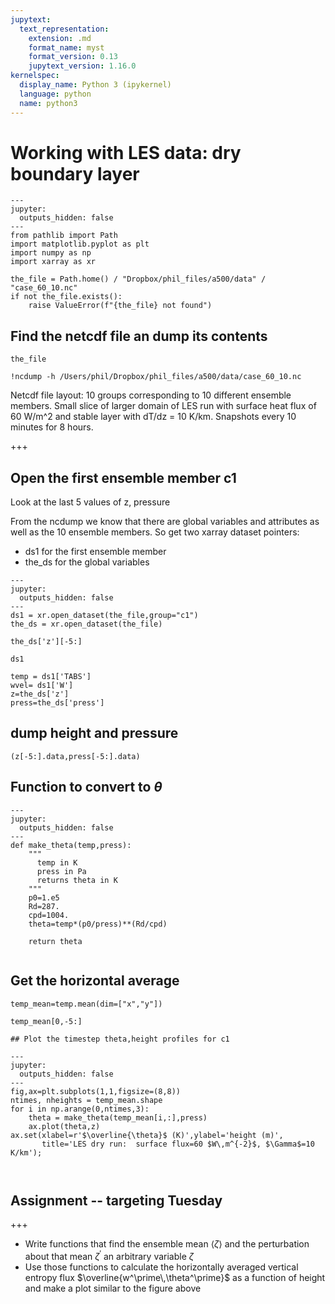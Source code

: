```yaml
---
jupytext:
  text_representation:
    extension: .md
    format_name: myst
    format_version: 0.13
    jupytext_version: 1.16.0
kernelspec:
  display_name: Python 3 (ipykernel)
  language: python
  name: python3
---
```


# Working with LES data: dry boundary layer

```{code-cell} ipython3
---
jupyter:
  outputs_hidden: false
---
from pathlib import Path
import matplotlib.pyplot as plt
import numpy as np
import xarray as xr

the_file = Path.home() / "Dropbox/phil_files/a500/data" / "case_60_10.nc"
if not the_file.exists():
    raise ValueError(f"{the_file} not found")
```

## Find the netcdf file an dump its contents

```{code-cell} ipython3
the_file
```

```{code-cell} ipython3
!ncdump -h /Users/phil/Dropbox/phil_files/a500/data/case_60_10.nc
```

Netcdf file layout:  10 groups corresponding to 10 different ensemble members.  Small slice of larger domain of LES run with surface heat flux of 60 W/m^2 and stable layer with dT/dz = 10 K/km.  Snapshots every 10 minutes for 8 hours.

+++

## Open the first ensemble member c1

Look at the last 5 values of z, pressure

From the ncdump we know that there are global variables and attributes as
well as the 10 ensemble members.  So get two xarray dataset pointers:

- ds1 for the first ensemble member
- the_ds for the global variables

```{code-cell} ipython3
---
jupyter:
  outputs_hidden: false
---
ds1 = xr.open_dataset(the_file,group="c1")
the_ds = xr.open_dataset(the_file)
```

```{code-cell} ipython3
the_ds['z'][-5:]
```

```{code-cell} ipython3
ds1
```

```{code-cell} ipython3
temp = ds1['TABS']
wvel= ds1['W']
z=the_ds['z']
press=the_ds['press']
```

## dump height and pressure

```{code-cell} ipython3
(z[-5:].data,press[-5:].data)
```

## Function to convert to $\theta$

```{code-cell} ipython3
---
jupyter:
  outputs_hidden: false
---
def make_theta(temp,press):
    """
      temp in K
      press in Pa
      returns theta in K
    """
    p0=1.e5
    Rd=287.
    cpd=1004.
    theta=temp*(p0/press)**(Rd/cpd)
    
    return theta
    
```

## Get the horizontal average

```{code-cell} ipython3
temp_mean=temp.mean(dim=["x","y"])
```

```{code-cell} ipython3
temp_mean[0,-5:]
```

```{code-cell} ipython3
## Plot the timestep theta,height profiles for c1
```

```{code-cell} ipython3
---
jupyter:
  outputs_hidden: false
---
fig,ax=plt.subplots(1,1,figsize=(8,8))
ntimes, nheights = temp_mean.shape
for i in np.arange(0,ntimes,3):
    theta = make_theta(temp_mean[i,:],press)
    ax.plot(theta,z)
ax.set(xlabel=r'$\overline{\theta}$ (K)',ylabel='height (m)',
       title='LES dry run:  surface flux=60 $W\,m^{-2}$, $\Gamma$=10 K/km');

    
```

## Assignment -- targeting Tuesday

+++

- Write functions that find the ensemble mean $\langle \zeta \rangle$ and the perturbation about that mean $\zeta^\prime$ an arbitrary variable $\zeta$
- Use those functions to calculate the horizontally averaged vertical entropy flux $\overline{w^\prime\,\theta^\prime}$ as a function of height and make a plot similar to the figure above

```{code-cell} ipython3

```
